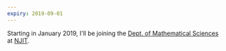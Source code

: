 ```yaml
---
expiry: 2019-09-01
---
```

Starting in January 2019, I'll be joining the
[Dept. of Mathematical Sciences](https://math.njit.edu/)
at [NJIT](https://www.njit.edu/).